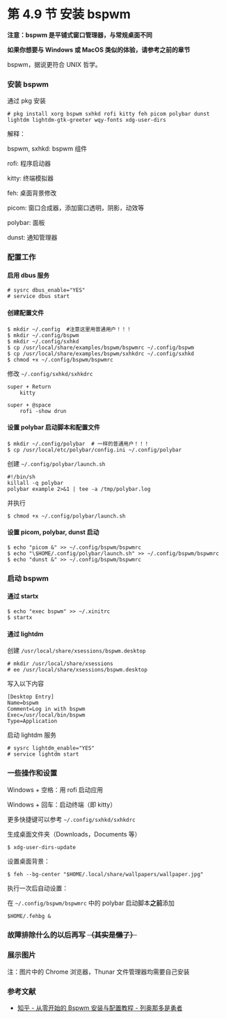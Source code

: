 # 第 4.9 节 安装 bspwm

**注意：bspwm 是平铺式窗口管理器，与常规桌面不同**

**如果你想要与 Windows 或 MacOS 类似的体验，请参考之前的章节**

bspwm，据说更符合 UNIX 哲学。

### 安装 bspwm

通过 pkg 安装

```shell-session
# pkg install xorg bspwm sxhkd rofi kitty feh picom polybar dunst lightdm lightdm-gtk-greeter wqy-fonts xdg-user-dirs
```

解释：

bspwm, sxhkd: bspwm 组件

rofi: 程序启动器

kitty: 终端模拟器

feh: 桌面背景修改

picom: 窗口合成器，添加窗口透明，阴影，动效等

polybar: 面板

dunst: 通知管理器

### 配置工作

#### 启用 dbus 服务

```shell-session
# sysrc dbus_enable="YES"
# service dbus start
```

#### 创建配置文件

```shell-session
$ mkdir ~/.config  #注意这里用普通用户！！！
$ mkdir ~/.config/bspwm
$ mkdir ~/.config/sxhkd
$ cp /usr/local/share/examples/bspwm/bspwmrc ~/.config/bspwm
$ cp /usr/local/share/examples/bspwm/sxhkdrc ~/.config/sxhkd
$ chmod +x ~/.config/bspwm/bspwmrc
```

修改 `~/.config/sxhkd/sxhkdrc`

```
super + Return
    kitty

super + @space
    rofi -show drun
```

#### 设置 polybar 启动脚本和配置文件

```shell-session
$ mkdir ~/.config/polybar  # 一样的普通用户！！！
$ cp /usr/local/etc/polybar/config.ini ~/.config/polybar
```

创建 `~/.config/polybar/launch.sh`

```shell
#!/bin/sh
killall -q polybar
polybar example 2>&1 | tee -a /tmp/polybar.log
```

并执行

```shell-session
$ chmod +x ~/.config/polybar/launch.sh
```

#### 设置 picom, polybar, dunst 启动

```shell-session
$ echo "picom &" >> ~/.config/bspwm/bspwmrc
$ echo "\$HOME/.config/polybar/launch.sh" >> ~/.config/bspwm/bspwmrc
$ echo "dunst &" >> ~/.config/bspwm/bspwmrc
```

### 启动 bspwm

#### 通过 startx

```shell-session
$ echo "exec bspwm" >> ~/.xinitrc
$ startx
```

#### 通过 lightdm

创建 `/usr/local/share/xsessions/bspwm.desktop`

```shell-session
# mkdir /usr/local/share/xsessions
# ee /usr/local/share/xsessions/bspwm.desktop
```

写入以下内容

```
[Desktop Entry]
Name=bspwm
Comment=Log in with bspwm
Exec=/usr/local/bin/bspwm
Type=Application
```

启动 lightdm 服务

```shell-session
# sysrc lightdm_enable="YES"
# service lightdm start
```

### 一些操作和设置

Windows + 空格：用 rofi 启动应用

Windows + 回车：启动终端（即 kitty）

更多快捷键可以参考 `~/.config/sxhkd/sxhkdrc`

生成桌面文件夹（Downloads，Documents 等）

```shell-session
$ xdg-user-dirs-update
```

设置桌面背景：

```shell-session
$ feh --bg-center "$HOME/.local/share/wallpapers/wallpaper.jpg"
```

执行一次后自动设置：

在 `~/.config/bspwm/bspwmrc` 中的 polybar 启动脚本**之前**添加

```
$HOME/.fehbg &
```

### 故障排除什么的以后再写 ~~（其实是懒了）~~

### 展示图片

注：图片中的 Chrome 浏览器，Thunar 文件管理器均需要自己安装

### 参考文献

* [知乎 - 从零开始的 Bspwm 安装与配置教程 - 列奥那多是勇者](https://zhuanlan.zhihu.com/p/568211941)
